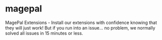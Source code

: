 # magepal
MagePal Extensions - Install our extensions with confidence knowing that they will just work! But if you run into an issue... no problem, we normally solved all issues in 15 minutes or less.
